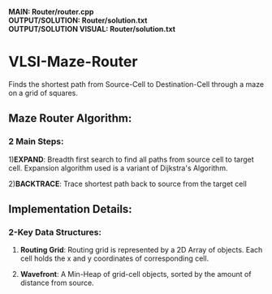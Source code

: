 **MAIN: Router/router.cpp** <br>
**OUTPUT/SOLUTION: Router/solution.txt** <br>
**OUTPUT/SOLUTION VISUAL: Router/solution.txt**

# VLSI-Maze-Router
Finds the shortest path from Source-Cell to Destination-Cell through a maze on a grid of squares.

## Maze Router Algorithm:
### 2 Main Steps:

1)**EXPAND**: Breadth first search to find all paths from source cell to target cell. Expansion algorithm used is a variant of Dijkstra's Algorithm.

2)**BACKTRACE**: Trace shortest path back to source from the target cell



## Implementation Details:

### 2-Key Data Structures:

1) **Routing Grid**:
Routing grid is represented by a 2D Array of objects. Each cell holds the x and y coordinates of corresponding cell.

2) **Wavefront**:
A Min-Heap of grid-cell objects, sorted by the amount of distance from source.
